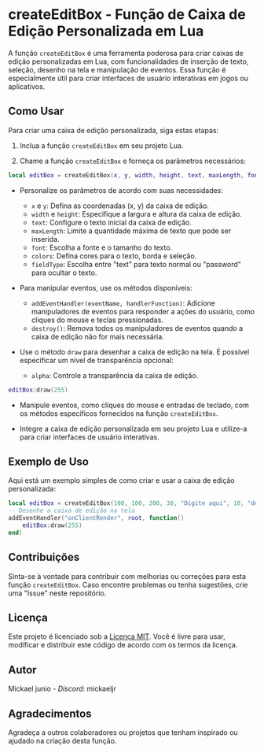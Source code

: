 # createEditBox - Função de Caixa de Edição Personalizada em Lua

A função `createEditBox` é uma ferramenta poderosa para criar caixas de edição personalizadas em Lua, com funcionalidades de inserção de texto, seleção, desenho na tela e manipulação de eventos. Essa função é especialmente útil para criar interfaces de usuário interativas em jogos ou aplicativos.

## Como Usar

Para criar uma caixa de edição personalizada, siga estas etapas:

1. Inclua a função `createEditBox` em seu projeto Lua.

2. Chame a função `createEditBox` e forneça os parâmetros necessários:

```lua
local editBox = createEditBox(x, y, width, height, text, maxLength, font, colors, fieldType)
```


- Personalize os parâmetros de acordo com suas necessidades:
  - `x` e `y`: Defina as coordenadas (x, y) da caixa de edição.
  - `width` e `height`: Especifique a largura e altura da caixa de edição.
  - `text`: Configure o texto inicial da caixa de edição.
  - `maxLength`: Limite a quantidade máxima de texto que pode ser inserida.
  - `font`: Escolha a fonte e o tamanho do texto.
  - `colors`: Defina cores para o texto, borda e seleção.
  - `fieldType`: Escolha entre "text" para texto normal ou "password" para ocultar o texto.


- Para manipular eventos, use os métodos disponíveis:
  - `addEventHandler(eventName, handlerFunction)`: Adicione manipuladores de eventos para responder a ações do usuário, como cliques do mouse e teclas pressionadas.
  - `destroy()`: Remova todos os manipuladores de eventos quando a caixa de edição não for mais necessária.

- Use o método `draw` para desenhar a caixa de edição na tela. É possível especificar um nível de transparência opcional:
  - `alpha`: Controle a transparência da caixa de edição.
```lua
editBox:draw(255)
```


- Manipule eventos, como cliques do mouse e entradas de teclado, com os métodos específicos fornecidos na função `createEditBox`.

- Integre a caixa de edição personalizada em seu projeto Lua e utilize-a para criar interfaces de usuário interativas.

## Exemplo de Uso

Aqui está um exemplo simples de como criar e usar a caixa de edição personalizada:

```lua
local editBox = createEditBox(100, 100, 200, 30, "Digite aqui", 10, "default", {textColor = {255, 255, 255, 1}, borderColor = {10, 10, 10, 1}}, "text")
-- Desenhe a caixa de edição na tela
addEventHandler("onClientRender", root, function()
    editBox:draw(255)
end)
```



## Contribuições

Sinta-se à vontade para contribuir com melhorias ou correções para esta função `createEditBox`. Caso encontre problemas ou tenha sugestões, crie uma "Issue" neste repositório.

## Licença

Este projeto é licenciado sob a [Licença MIT](LICENSE). Você é livre para usar, modificar e distribuir este código de acordo com os termos da licença.

## Autor

Mickael junio - *Discord*: mickaeljr

## Agradecimentos

Agradeça a outros colaboradores ou projetos que tenham inspirado ou ajudado na criação desta função.
